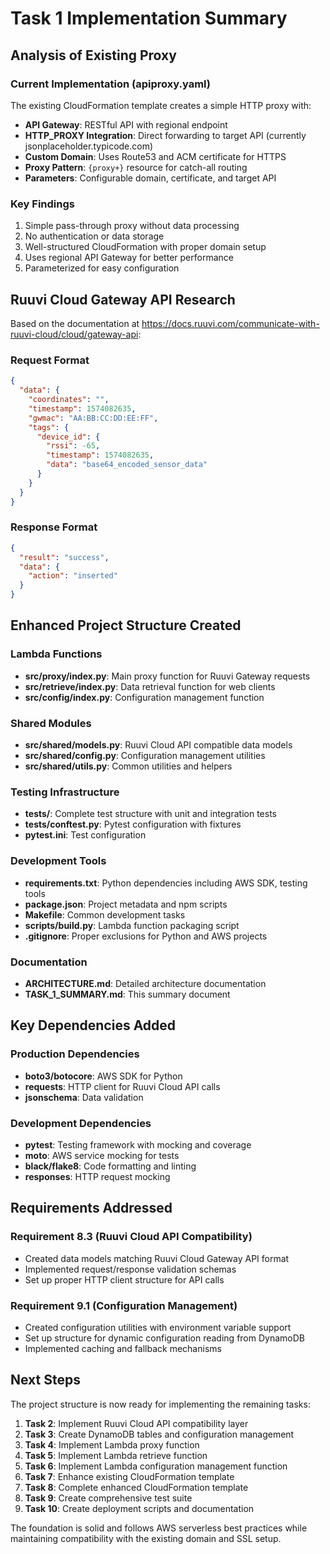 # Task 1 Implementation Summary

## Analysis of Existing Proxy

### Current Implementation (apiproxy.yaml)
The existing CloudFormation template creates a simple HTTP proxy with:

- **API Gateway**: RESTful API with regional endpoint
- **HTTP_PROXY Integration**: Direct forwarding to target API (currently jsonplaceholder.typicode.com)
- **Custom Domain**: Uses Route53 and ACM certificate for HTTPS
- **Proxy Pattern**: `{proxy+}` resource for catch-all routing
- **Parameters**: Configurable domain, certificate, and target API

### Key Findings
1. Simple pass-through proxy without data processing
2. No authentication or data storage
3. Well-structured CloudFormation with proper domain setup
4. Uses regional API Gateway for better performance
5. Parameterized for easy configuration

## Ruuvi Cloud Gateway API Research

Based on the documentation at https://docs.ruuvi.com/communicate-with-ruuvi-cloud/cloud/gateway-api:

### Request Format
```json
{
  "data": {
    "coordinates": "",
    "timestamp": 1574082635,
    "gwmac": "AA:BB:CC:DD:EE:FF",
    "tags": {
      "device_id": {
        "rssi": -65,
        "timestamp": 1574082635,
        "data": "base64_encoded_sensor_data"
      }
    }
  }
}
```

### Response Format
```json
{
  "result": "success",
  "data": {
    "action": "inserted"
  }
}
```

## Enhanced Project Structure Created

### Lambda Functions
- **src/proxy/index.py**: Main proxy function for Ruuvi Gateway requests
- **src/retrieve/index.py**: Data retrieval function for web clients
- **src/config/index.py**: Configuration management function

### Shared Modules
- **src/shared/models.py**: Ruuvi Cloud API compatible data models
- **src/shared/config.py**: Configuration management utilities
- **src/shared/utils.py**: Common utilities and helpers

### Testing Infrastructure
- **tests/**: Complete test structure with unit and integration tests
- **tests/conftest.py**: Pytest configuration with fixtures
- **pytest.ini**: Test configuration

### Development Tools
- **requirements.txt**: Python dependencies including AWS SDK, testing tools
- **package.json**: Project metadata and npm scripts
- **Makefile**: Common development tasks
- **scripts/build.py**: Lambda function packaging script
- **.gitignore**: Proper exclusions for Python and AWS projects

### Documentation
- **ARCHITECTURE.md**: Detailed architecture documentation
- **TASK_1_SUMMARY.md**: This summary document

## Key Dependencies Added

### Production Dependencies
- **boto3/botocore**: AWS SDK for Python
- **requests**: HTTP client for Ruuvi Cloud API calls
- **jsonschema**: Data validation

### Development Dependencies
- **pytest**: Testing framework with mocking and coverage
- **moto**: AWS service mocking for tests
- **black/flake8**: Code formatting and linting
- **responses**: HTTP request mocking

## Requirements Addressed

### Requirement 8.3 (Ruuvi Cloud API Compatibility)
- Created data models matching Ruuvi Cloud Gateway API format
- Implemented request/response validation schemas
- Set up proper HTTP client structure for API calls

### Requirement 9.1 (Configuration Management)
- Created configuration utilities with environment variable support
- Set up structure for dynamic configuration reading from DynamoDB
- Implemented caching and fallback mechanisms

## Next Steps

The project structure is now ready for implementing the remaining tasks:

1. **Task 2**: Implement Ruuvi Cloud API compatibility layer
2. **Task 3**: Create DynamoDB tables and configuration management
3. **Task 4**: Implement Lambda proxy function
4. **Task 5**: Implement Lambda retrieve function
5. **Task 6**: Implement Lambda configuration management function
6. **Task 7**: Enhance existing CloudFormation template
7. **Task 8**: Complete enhanced CloudFormation template
8. **Task 9**: Create comprehensive test suite
9. **Task 10**: Create deployment scripts and documentation

The foundation is solid and follows AWS serverless best practices while maintaining compatibility with the existing domain and SSL setup.